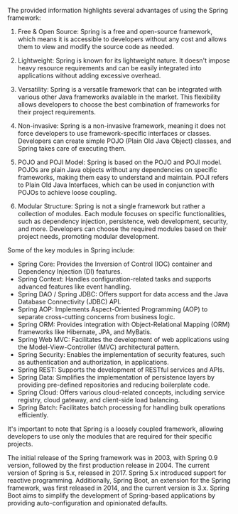 The provided information highlights several advantages of using the Spring framework:

1. Free & Open Source: Spring is a free and open-source framework, which means it is accessible to developers without any cost and allows them to view and modify the source code as needed.

2. Lightweight: Spring is known for its lightweight nature. It doesn't impose heavy resource requirements and can be easily integrated into applications without adding excessive overhead.

3. Versatility: Spring is a versatile framework that can be integrated with various other Java frameworks available in the market. This flexibility allows developers to choose the best combination of frameworks for their project requirements.

4. Non-invasive: Spring is a non-invasive framework, meaning it does not force developers to use framework-specific interfaces or classes. Developers can create simple POJO (Plain Old Java Object) classes, and Spring takes care of executing them.

5. POJO and POJI Model: Spring is based on the POJO and POJI model. POJOs are plain Java objects without any dependencies on specific frameworks, making them easy to understand and maintain. POJI refers to Plain Old Java Interfaces, which can be used in conjunction with POJOs to achieve loose coupling.

6. Modular Structure: Spring is not a single framework but rather a collection of modules. Each module focuses on specific functionalities, such as dependency injection, persistence, web development, security, and more. Developers can choose the required modules based on their project needs, promoting modular development.

Some of the key modules in Spring include:
- Spring Core: Provides the Inversion of Control (IOC) container and Dependency Injection (DI) features.
- Spring Context: Handles configuration-related tasks and supports advanced features like event handling.
- Spring DAO / Spring JDBC: Offers support for data access and the Java Database Connectivity (JDBC) API.
- Spring AOP: Implements Aspect-Oriented Programming (AOP) to separate cross-cutting concerns from business logic.
- Spring ORM: Provides integration with Object-Relational Mapping (ORM) frameworks like Hibernate, JPA, and MyBatis.
- Spring Web MVC: Facilitates the development of web applications using the Model-View-Controller (MVC) architectural pattern.
- Spring Security: Enables the implementation of security features, such as authentication and authorization, in applications.
- Spring REST: Supports the development of RESTful services and APIs.
- Spring Data: Simplifies the implementation of persistence layers by providing pre-defined repositories and reducing boilerplate code.
- Spring Cloud: Offers various cloud-related concepts, including service registry, cloud gateway, and client-side load balancing.
- Spring Batch: Facilitates batch processing for handling bulk operations efficiently.

It's important to note that Spring is a loosely coupled framework, allowing developers to use only the modules that are required for their specific projects.

The initial release of the Spring framework was in 2003, with Spring 0.9 version, followed by the first production release in 2004. The current version of Spring is 5.x, released in 2017. Spring 5.x introduced support for reactive programming. Additionally, Spring Boot, an extension for the Spring framework, was first released in 2014, and the current version is 3.x. Spring Boot aims to simplify the development of Spring-based applications by providing auto-configuration and opinionated defaults.